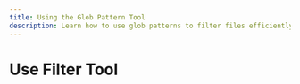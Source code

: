 ```yaml
---
title: Using the Glob Pattern Tool
description: Learn how to use glob patterns to filter files efficiently in Code2Prompt.
---
```


# Use Filter Tool
